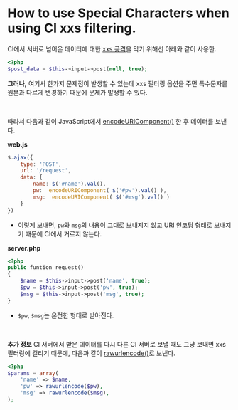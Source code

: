 # How to use Special Characters when using CI xxs filtering.

CI에서 서버로 넘어온 데이터에 대한 [xxs 공격](https://namu.wiki/w/XSS)을 막기 위해선 아래와 같이 사용한.
```php
<?php
$post_data = $this->input->post(null, true);
```

**그러나,** 여기서 한가지 문제점이 발생할 수 있는데 xxs 필터링 옵션을 주면
특수문자를 원본과 다르게 변경하기 때문에 문제가 발생할 수 있다.

<br>

따라서 다음과 같이 JavaScript에서 [encodeURIComponent()](encodeURIComponent) 한 후 데이터를 보낸다.

**web.js**
```JavaScript
$.ajax({
    type: 'POST',
    url: '/request',
    data: {
        name: $('#name').val(),
        pw:  encodeURIComponent( $('#pw').val() ),
        msg:  encodeURIComponent( $('#msg').val() )
    }
})
```
- 이렇게 보내면, `pw`와 `msg`의 내용이 그대로 보내지지 않고 URI 인코딩 형태로 보내지기 때문에
CI에서 거르지 않는다.

**server.php**
```php
<?php
public funtion request()
{
    $name = $this->input->post('name', true);
    $pw = $this->input->post('pw', true);
    $msg = $this->input->post('msg', true);
}
```
- `$pw`, `$msg`는 온전한 형태로 받아진다.

<br>

**추가 정보**
CI 서버에서 받은 데이터를 다시 다른 CI 서버로 보낼 때도 그냥 보내면 xxs 필터링에 걸리기 때문에,
다음과 같이 [rawurlencode()](http://php.net/manual/kr/function.rawurlencode.php)로 보낸다.
```php
<?php
$params = array(
    'name' => $name,
    'pw' => rawurlencode($pw),
    'msg' => rawurlencode($msg),
);
```
